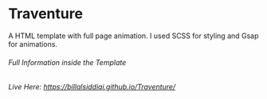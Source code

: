 # Traventure
A HTML template with full page animation. I used SCSS for 
                styling and Gsap for animations.
###### Full Information inside the Template
###### Live Here: https://billalsiddiqi.github.io/Traventure/
